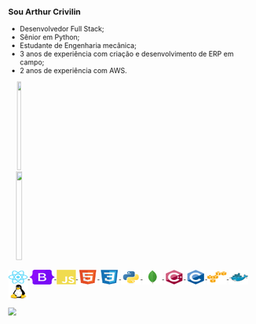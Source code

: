 ### Sou Arthur Crivilin
- Desenvolvedor Full Stack;
- Sênior em Python;
- Estudante de Engenharia mecânica;
- 3 anos de experiência com criação e desenvolvimento de ERP em campo;
- 2 anos de experiência com AWS.
<div align="center" style="display: flex; flex-direction: row;">
	<a href="https://github.com/Arthurcrivilin">
	<img height="180em" style="width: 45%;" src="https://github-readme-stats.vercel.app/api?username=Arthurcrivilin&show_icons=true&theme=dracula&include_all_commits=true&count_private=true"/>
	<img height="180em" style="width: 52%;" src="https://github-readme-stats.vercel.app/api/top-langs/?username=Arthurcrivilin&layout=compact&langs_count=7&theme=dracula"/>
</div>

<div style="display: inline_block">
  <br>
	<img align="center" alt="React" height="30" width="40" src="https://raw.githubusercontent.com/devicons/devicon/master/icons/react/react-original.svg">
	<img align="center" alt="Bootstrap" height="30" width="50" src="https://raw.githubusercontent.com/devicons/devicon/master/icons/bootstrap/bootstrap-original.svg">
	<img align="center" alt="Js" height="30" width="40" src="https://raw.githubusercontent.com/devicons/devicon/master/icons/javascript/javascript-plain.svg">
	<img align="center" alt="HTML" height="30" width="40" src="https://raw.githubusercontent.com/devicons/devicon/master/icons/html5/html5-original.svg">
	<img align="center" alt="CSS" height="30" width="40" src="https://raw.githubusercontent.com/devicons/devicon/master/icons/css3/css3-original.svg">
	<img align="center" alt="Python" height="30" width="40" src="https://raw.githubusercontent.com/devicons/devicon/master/icons/python/python-original.svg">
	<img align="center" alt="Mongo DB" height="30" width="40" src="https://raw.githubusercontent.com/devicons/devicon/master/icons/mongodb/mongodb-original.svg">
	<img align="center" alt="C++" height="30" width="40" src="https://raw.githubusercontent.com/devicons/devicon/master/icons/cplusplus/cplusplus-original.svg">
	<img align="center" alt="C" height="30" width="40" src="https://raw.githubusercontent.com/devicons/devicon/master/icons/c/c-original.svg">
	<img align="center" alt="AWS" height="30" width="40" src="https://raw.githubusercontent.com/devicons/devicon/master/icons/amazonwebservices/amazonwebservices-original.svg">
	<img align="center" alt="Docker" height="30" width="40" src="https://raw.githubusercontent.com/devicons/devicon/master/icons/docker/docker-original.svg">
	<img align="center" alt="Linux KDE" height="30" width="40" src="https://raw.githubusercontent.com/devicons/devicon/master/icons/linux/linux-original.svg">
</div>

<div>
  <br>
  <a href = "mailto:acrivilindelcaro@gmail.com">
    <img src="https://img.shields.io/badge/-Gmail-%23333?style=for-the-badge&logo=gmail&logoColor=white" target="_blank">
  </a>
</div>
